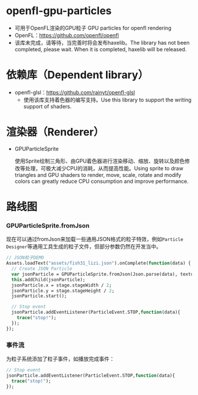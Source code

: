 # openfl-gpu-particles
- 可用于OpenFL渲染的GPU粒子 GPU particles for openfl rendering
- OpenFL：https://github.com/openfl/openfl
- 该库未完成，请等待，当完善时将会发布haxelib。The library has not been completed, please wait. When it is completed, haxelib will be released.

# 依赖库（Dependent library）
- openfl-glsl：https://github.com/rainyt/openfl-glsl
    - 使用该库支持着色器的编写支持。Use this library to support the writing support of shaders.

# 渲染器（Renderer）
- GPUParticleSprite

  使用Sprite绘制三角形、由GPU着色器进行渲染移动、缩放、旋转以及颜色修改等处理，可极大减少CPU的消耗，从而提高性能。Using sprite to draw triangles and GPU shaders to render, move, scale, rotate and modify colors can greatly reduce CPU consumption and improve performance.

# 路线图
### GPUParticleSprite.fromJson
现在可以通过fromJson来加载一些通用JSON格式的粒子特效，例如`Particle Designer`等通用工具生成的粒子文件，但部分参数仍然在开发当中。
```haxe
// JSON粒子DEMO
Assets.loadText("assets/fish31_lizi.json").onComplete(function(data) {
  // Create JSON Particle
  var jsonParticle = GPUParticleSprite.fromJson(Json.parse(data), texture);
  this.addChild(jsonParticle);
  jsonParticle.x = stage.stageWidth / 2;
  jsonParticle.y = stage.stageHeight / 2;
  jsonParticle.start();

  // Stop event
  jsonParticle.addEventListener(ParticleEvent.STOP,function(data){
    trace("stop!");
  });
});
```

### 事件流
为粒子系统添加了粒子事件，如播放完成事件：
```haxe
// Stop event
jsonParticle.addEventListener(ParticleEvent.STOP,function(data){
  trace("stop!");
});
```